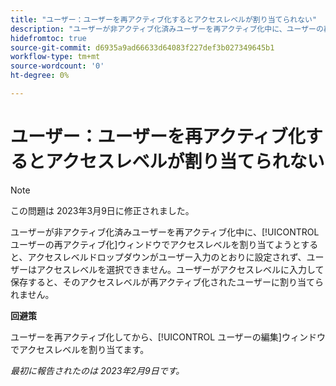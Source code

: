 ```yaml
---
title: "ユーザー：ユーザーを再アクティブ化するとアクセスレベルが割り当てられない"
description: "ユーザーが非アクティブ化済みユーザーを再アクティブ化中に、ユーザーの再アクティブ化ウィンドウでアクセスレベルを割り当てようとすると、アクセスレベルドロップダウンがユーザー入力のとおりに設定されず、ユーザーはアクセスレベルを選択できません。ユーザーがアクセスレベルに入力して保存すると、そのアクセスレベルが再アクティブ化されたユーザーに割り当てられません。"
hidefromtoc: true
source-git-commit: d6935a9ad66633d64083f227def3b027349645b1
workflow-type: tm+mt
source-wordcount: '0'
ht-degree: 0%

---
```



# ユーザー：ユーザーを再アクティブ化するとアクセスレベルが割り当てられない

>[!NOTE]
>
>この問題は 2023年3月9日に修正されました。

ユーザーが非アクティブ化済みユーザーを再アクティブ化中に、[!UICONTROL ユーザーの再アクティブ化]ウィンドウでアクセスレベルを割り当てようとすると、アクセスレベルドロップダウンがユーザー入力のとおりに設定されず、ユーザーはアクセスレベルを選択できません。ユーザーがアクセスレベルに入力して保存すると、そのアクセスレベルが再アクティブ化されたユーザーに割り当てられません。

**回避策**

ユーザーを再アクティブ化してから、[!UICONTROL ユーザーの編集]ウィンドウでアクセスレベルを割り当てます。

_最初に報告されたのは 2023年2月9日です。_

